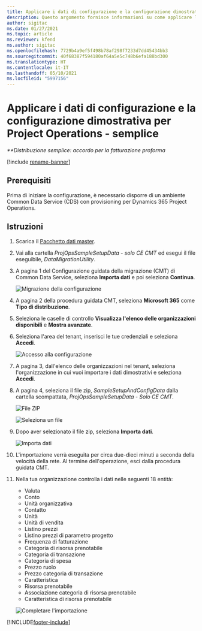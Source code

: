 ```yaml
---
title: Applicare i dati di configurazione e la configurazione dimostrativa - semplice
description: Questo argomento fornisce informazioni su come applicare la configurazione dimostrativa i dati di configurazione in Project Operations.
author: sigitac
ms.date: 01/27/2021
ms.topic: article
ms.reviewer: kfend
ms.author: sigitac
ms.openlocfilehash: 7729b4a9ef5f498b78af298f7233d7dd45434bb3
ms.sourcegitcommit: 40f68387f594180af64a5e5c748b6efa188bd300
ms.translationtype: HT
ms.contentlocale: it-IT
ms.lasthandoff: 05/10/2021
ms.locfileid: "5997156"
---
```

# <a name="apply-demo-setup-and-configuration-data-for-project-operations---lite"></a>Applicare i dati di configurazione e la configurazione dimostrativa per Project Operations - semplice 

_**Distribuzione semplice: accordo per la fatturazione proforma_

[!include [rename-banner](~/includes/cc-data-platform-banner.md)]

## <a name="prerequisites"></a>Prerequisiti

Prima di iniziare la configurazione, è necessario disporre di un ambiente Common Data Service (CDS) con provisioning per Dynamics 365 Project Operations.


## <a name="instructions"></a>Istruzioni

1. Scarica il [Pacchetto dati master](https://download.microsoft.com/download/3/4/1/341bf279-a64f-4baa-af31-ce624859b518/ProjOpsSampleSetupData-%20CE%20only.zip). 
2. Vai alla cartella *ProjOpsSampleSetupData - solo CE CMT* ed esegui il file eseguibile, *DataMigrationUtility*.
3. A pagina 1 del Configurazione guidata della migrazione (CMT) di Common Data Service, seleziona **Importa dati** e poi seleziona **Continua**.

    ![Migrazione della configurazione](./media/1ConfigurationMigration.png)

4. A pagina 2 della procedura guidata CMT, seleziona **Microsoft 365** come **Tipo di distribuzione**.
5. Seleziona le caselle di controllo **Visualizza l'elenco delle organizzazioni disponibili** e **Mostra avanzate**.
6. Seleziona l'area del tenant, inserisci le tue credenziali e seleziona **Accedi**.

   ![Accesso alla configurazione](./media/2ConfigurationSignin.png)

7. A pagina 3, dall'elenco delle organizzazioni nel tenant, seleziona l'organizzazione in cui vuoi importare i dati dimostrativi e seleziona **Accedi**.
8. A pagina 4, seleziona il file zip, *SampleSetupAndConfigData* dalla cartella scompattata, *ProjOpsSampleSetupData - Solo CE CMT*.

   ![File ZIP](./media/3ZipFile.png)

   ![Seleziona un file](./media/4SelectAFile.png)

9. Dopo aver selezionato il file zip, seleziona **Importa dati**.

   ![Importa dati](./media/5ImportData.png)

10. L'importazione verrà eseguita per circa due-dieci minuti a seconda della velocità della rete. Al termine dell'operazione, esci dalla procedura guidata CMT. 
11. Nella tua organizzazione controlla i dati nelle seguenti 18 entità:

    -   Valuta
    -   Conto
    -   Unità organizzativa
    -   Contatto
    -   Unità
    -   Unità di vendita
    -   Listino prezzi
    -   Listino prezzi di parametro progetto 
    -   Frequenza di fatturazione
    -   Categoria di risorsa prenotabile
    -   Categoria di transazione
    -   Categoria di spesa
    -   Prezzo ruolo
    -   Prezzo categoria di transazione
    -   Caratteristica
    -   Risorsa prenotabile
    -   Associazione categoria di risorsa prenotabile
    -   Caratteristica di risorsa prenotabile

    ![Completare l'importazione](./media/6CompleteImport.png)


[!INCLUDE[footer-include](../includes/footer-banner.md)]
